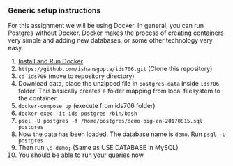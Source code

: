 ### Generic setup instructions
For this assignment we will be using Docker. In general, you can run Postgres without Docker. Docker makes the process of creating containers very simple and adding new databases, or some other technology very easy.

1. [Install and Run Docker](https://docs.docker.com/get-docker/)
2. `https://github.com/ishansgupta/ids706.git` (Clone this repository)
3. `cd ids706` (move to repository directory)
4. Download data, place the unzipped file in `postgres-data` inside `ids706` folder. This basically creates a folder mapping from local filesystem to the container.
5. `docker-compose up` (execute from ids706 folder) 
6. `docker exec -it ids-postgres /bin/bash`
7. `psql -U postgres -f /home/postgres/demo-big-en-20170815.sql postgres`
8.  Now the data has been loaded. The database name is  `demo`. Run  `psql -U postgres`
9.  Then run  `\c demo;`  (Same as USE DATABASE in MySQL)
10.  You should be able to run your queries now
